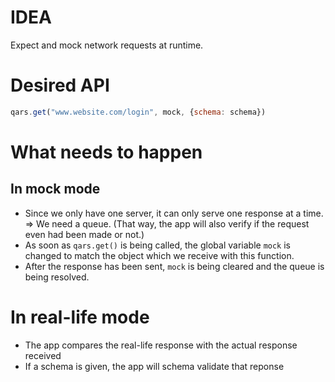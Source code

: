 IDEA
====

Expect and mock network requests at runtime.

# Desired API
```javascript
qars.get("www.website.com/login", mock, {schema: schema})
```

# What needs to happen
## In mock mode
- Since we only have one server, it can only serve one response at a time. => We need a queue. (That way, the app will also verify if the request even had been made or not.)
- As soon as `qars.get()` is being called, the global variable `mock` is changed to match the object which we receive with this function.
- After the response has been sent, `mock` is being cleared and the queue is being resolved.

# In real-life mode
- The app compares the real-life response with the actual response received
- If a schema is given, the app will schema validate that reponse
